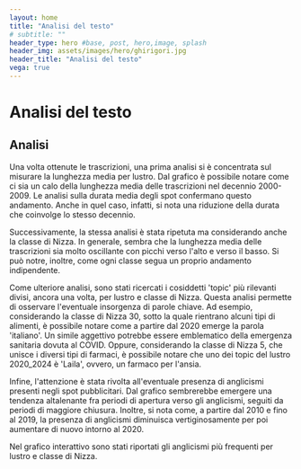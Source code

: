 ```yaml
---
layout: home
title: "Analisi del testo"
# subtitle: ""
header_type: hero #base, post, hero,image, splash
header_img: assets/images/hero/ghirigori.jpg
header_title: "Analisi del testo"
vega: true
---
```


# Analisi del testo

## Analisi


Una volta ottenute le trascrizioni, una prima analisi si è concentrata sul misurare la lunghezza media per lustro.
Dal grafico è possibile notare come ci sia un calo della lunghezza media delle trascrizioni nel decennio 2000-2009. Le analisi sulla durata media degli spot confermano questo andamento. Anche in quel caso, infatti, si nota una riduzione della durata che coinvolge lo stesso decennio.

<vegachart schema-url="{{site.baseurl}}/assets/charts/text_charts/chart_length_lustrum.json" style="width:100%"></vegachart> 

Successivamente, la stessa analisi è stata ripetuta ma considerando anche la classe di Nizza. In generale, sembra che la lunghezza media delle trascrizioni sia molto oscillante con picchi verso l'alto e verso il basso. Si può notre, inoltre, come ogni classe segua un proprio andamento indipendente.

<vegachart schema-url="{{site.baseurl}}/assets/charts/text_charts/chart_length.json" style="width:100%"></vegachart>  

Come ulteriore analisi, sono stati ricercati i cosiddetti 'topic' più rilevanti divisi, ancora una volta, per lustro e classe di Nizza. Questa analisi permette di osservare l'eventuale insorgenza di parole chiave. Ad esempio, considerando la classe di Nizza 30, sotto la quale rientrano alcuni tipi di alimenti, è possibile notare come a partire dal 2020 emerge la parola 
'italiano'. Un simile aggettivo potrebbe essere emblematico della emergenza sanitaria dovuta al COVID.
Oppure, considerando la classe di Nizza 5, che unisce i diversi tipi di farmaci, è possibile notare che uno dei topic del lustro 2020_2024 è 'Laila', ovvero, un farmaco per l'ansia.

<vegachart schema-url="{{site.baseurl}}/assets/charts/text_charts/chart_topic.json" style="width:100%"></vegachart>  

Infine, l'attenzione è stata rivolta all'eventuale presenza di anglicismi presenti negli spot pubblicitari. Dal grafico sembrerebbe emergere una tendenza altalenante fra periodi di apertura verso gli anglicismi, 
seguiti da periodi di maggiore chiusura. Inoltre, si nota come, a partire dal 2010 e fino al 2019, la presenza di anglicismi diminuisca vertiginosamente per poi aumentare di nuovo intorno al 2020.

<vegachart schema-url="{{site.baseurl}}/assets/charts/text_charts/chart_angl_lustrum.json" style="width:100%"></vegachart> 

Nel grafico interattivo sono stati riportati gli anglicismi più frequenti per lustro e classe di Nizza.
<vegachart schema-url="{{site.baseurl}}/assets/charts/text_charts/chart_angl_word.json" style="width:100%"></vegachart> 



